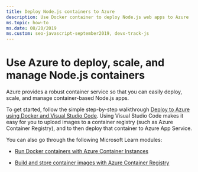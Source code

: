 ```yaml
---
title: Deploy Node.js containers to Azure
description: Use Docker container to deploy Node.js web apps to Azure
ms.topic: how-to
ms.date: 08/20/2019
ms.custom: seo-javascript-september2019, devx-track-js
---
```


# Use Azure to deploy, scale, and manage Node.js containers

Azure provides a robust container service so that you can easily deploy, scale, and manage container-based Node.js apps.

To get started, follow the simple step-by-step walkthrough [Deploy to Azure using Docker and Visual Studio Code](tutorial-vscode-docker-node-01.md). Using Visual Studio Code makes it easy for you to upload images to a container registry (such as Azure Container Registry), and to then deploy that container to Azure App Service.

You can also go through the following Microsoft Learn modules:

- [Run Docker containers with Azure Container Instances](/learn/modules/run-docker-with-azure-container-instances/)

- [Build and store container images with Azure Container Registry](/learn/modules/build-and-store-container-images/)
